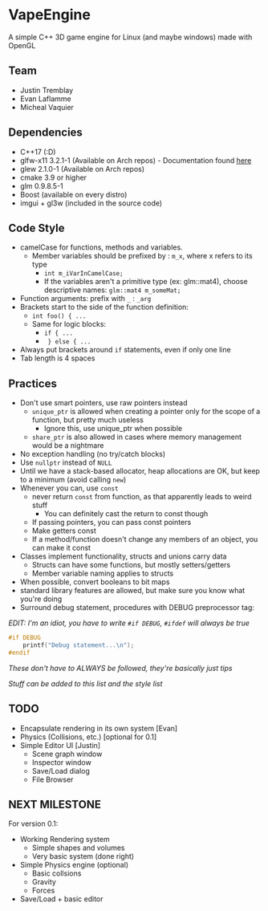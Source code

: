 # VapeEngine

A simple C++ 3D game engine for Linux (and maybe windows) made with OpenGL

## Team

* Justin Tremblay
* Evan Laflamme
* Micheal Vaquier

## Dependencies

* C++17 (:D)
* glfw-x11 3.2.1-1 (Available on Arch repos) - Documentation found [here](http://www.glfw.org/docs/latest/)
* glew 2.1.0-1 (Available on Arch repos)
* cmake 3.9 or higher
* glm 0.9.8.5-1
* Boost (available on every distro)
* imgui + gl3w (included in the source code)

## Code Style

* camelCase for functions, methods and variables.
    * Member variables should be prefixed by : `m_x`, where x refers to its type
        * `int m_iVarInCamelCase;`
        * If the variables aren't a primitive type (ex: glm::mat4), choose descriptive names: `glm::mat4 m_someMat;`
* Function arguments: prefix with `_` : `_arg`
* Brackets start to the side of the function definition:
    * `int foo() { ...`
    * Same for logic blocks:
        * `if { ...`
        * ` } else { ...`
* Always put brackets around `if` statements, even if only one line
* Tab length is 4 spaces

## Practices

* Don't use smart pointers, use raw pointers instead
    * `unique_ptr` is allowed when creating a pointer only for the scope of a function, but pretty much useless
        * Ignore this, use unique_ptr when possible
    * `share_ptr` is also allowed in cases where memory management would be a nightmare
* No exception handling (no try/catch blocks)
* Use `nullptr` instead of `NULL`
* Until we have a stack-based allocator, heap allocations are OK, but keep to a minimum (avoid calling `new`)
* Whenever you can, use `const`
    * never return `const` from function, as that apparently leads to weird stuff
        * You can definitely cast the return to const though
    * If passing pointers, you can pass const pointers
    * Make getters const
    * If a method/function doesn't change any members of an object, you can make it const
* Classes implement functionality, structs and unions carry data
    * Structs can have some functions, but mostly setters/getters
    * Member variable naming applies to structs
* When possible, convert booleans to bit maps
* standard library features are allowed, but make sure you know what you're doing
* Surround debug statement, procedures with DEBUG preprocessor tag:

*EDIT: I'm an idiot, you have to write `#if DEBUG`, `#ifdef` will always be true*

```C++
#if DEBUG
    printf("Debug statement...\n");
#endif
```

*These don't have to ALWAYS be followed, they're basically just tips*

*Stuff can be added to this list and the style list*

## TODO

* Encapsulate rendering in its own system [Evan]
* Physics (Collisions, etc.) [optional for 0.1]
* Simple Editor UI [Justin]
    * Scene graph window
    * Inspector window
    * Save/Load dialog
    * File Browser

## NEXT MILESTONE

For version 0.1:

* Working Rendering system
    * Simple shapes and volumes
    * Very basic system (done right)
* Simple Physics engine (optional)
    * Basic collsions
    * Gravity
    * Forces
* Save/Load + basic editor
